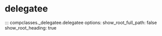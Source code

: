 # delegatee

::: compclasses._delegatee.delegatee
    options:
        show_root_full_path: false
        show_root_heading: true
